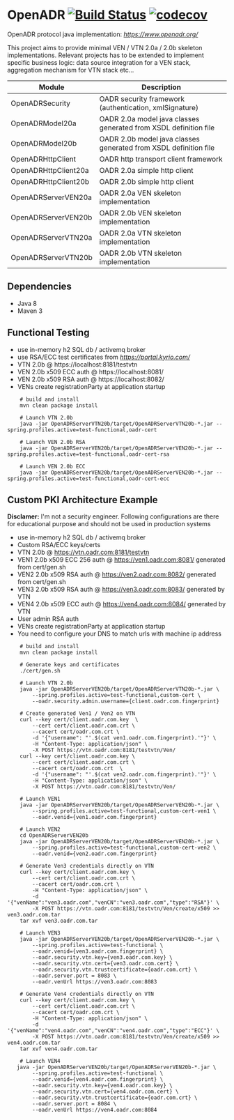 # OpenADR  [![Build Status](https://travis-ci.org/avob/OpenADR.svg?branch=master)](https://travis-ci.org/avob/OpenADR)  [![codecov](https://codecov.io/gh/avob/OpenADR/branch/master/graph/badge.svg)](https://codecov.io/gh/avob/OpenADR)


OpenADR protocol java implementation: *https://www.openadr.org/*

This project aims to provide minimal VEN / VTN 2.0a / 2.0b skeleton implementations. Relevant projects has to be extended to implement specific business logic: data source integration for a VEN stack, aggregation mechanism for VTN stack etc...

Module | Description
------------- | ------------- 
OpenADRSecurity | OADR security framework (authentication, xmlSignature)
OpenADRModel20a | OADR 2.0a model java classes generated from XSDL definition file
OpenADRModel20b | OADR 2.0b model java classes generated from XSDL definition file
OpenADRHttpClient | OADR http transport client framework
OpenADRHttpClient20a | OADR 2.0a simple http client
OpenADRHttpClient20b | OADR 2.0b simple http client
OpenADRServerVEN20a | OADR 2.0a VEN skeleton implementation
OpenADRServerVEN20b | OADR 2.0b VEN skeleton implementation
OpenADRServerVTN20a | OADR 2.0a VTN skeleton implementation
OpenADRServerVTN20b | OADR 2.0b VTN skeleton implementation

## Dependencies
- Java 8
- Maven 3 

## Functional Testing
- use in-memory h2 SQL db / activemq broker
- use RSA/ECC test certificates from *https://portal.kyrio.com/*
- VTN 2.0b @ https://localhost:8181/testvtn
- VEN 2.0b x509 ECC auth @ https://localhost:8081/
- VEN 2.0b x509 RSA auth @ https://localhost:8082/
- VENs create registrationParty at application startup

```shell
	# build and install
	mvn clean package install

	# Launch VTN 2.0b
    java -jar OpenADRServerVTN20b/target/OpenADRServerVTN20b-*.jar --spring.profiles.active=test-functional,oadr-cert 
        
    # Launch VEN 2.0b RSA
    java -jar OpenADRServerVEN20b/target/OpenADRServerVEN20b-*.jar --spring.profiles.active=test-functional,oadr-cert-rsa 

    # Launch VEN 2.0b ECC
    java -jar OpenADRServerVEN20b/target/OpenADRServerVEN20b-*.jar --spring.profiles.active=test-functional,oadr-cert-ecc
```

## Custom PKI Architecture Example
**Disclamer:** I'm not a security engineer. Following configurations are there for educational purpose and should not be used in production systems

- use in-memory h2 SQL db / activemq broker
- Custom RSA/ECC keys/certs
- VTN 2.0b @ https://vtn.oadr.com:8181/testvtn
- VEN1 2.0b x509 ECC 256 auth @ https://ven1.oadr.com:8081/ generated from cert/gen.sh
- VEN2 2.0b x509 RSA auth @ https://ven2.oadr.com:8082/ generated from cert/gen.sh
- VEN3 2.0b x509 RSA auth @ https://ven3.oadr.com:8083/ generated by VTN
- VEN4 2.0b x509 ECC auth @ https://ven4.oadr.com:8084/ generated by VTN
- User admin RSA auth
- VENs create registrationParty at application startup
- You need to configure your DNS to match urls with machine ip address
```shell
	# build and install
	mvn clean package install

	# Generate keys and certificates
	./cert/gen.sh

	# Launch VTN 2.0b
	java -jar OpenADRServerVEN20b/target/OpenADRServerVTN20b-*.jar \
        --spring.profiles.active=test-functional,custom-cert \
        --oadr.security.admin.username={client.oadr.com.fingerprint}  

    # Create generated Ven1 / Ven2 on VTN
    curl --key cert/client.oadr.com.key  \
    	--cert cert/client.oadr.com.crt \ 
        --cacert cert/oadr.com.crt \
        -d '{"username": "'.$(cat ven1.oadr.com.fingerprint).'"}' \
        -H "Content-Type: application/json" \
        -X POST https://vtn.oadr.com:8181/testvtn/Ven/
    curl --key cert/client.oadr.com.key \
    	--cert cert/client.oadr.com.crt \
        --cacert cert/oadr.com.crt  \
        -d '{"username": "'.$(cat ven2.oadr.com.fingerprint).'"}' \
        -H "Content-Type: application/json" \
        -X POST https://vtn.oadr.com:8181/testvtn/Ven/

    # Launch VEN1
    java -jar OpenADRServerVEN20b/target/OpenADRServerVEN20b-*.jar \
        --spring.profiles.active=test-functional,custom-cert-ven1 \
        --oadr.venid={ven1.oadr.com.fingerprint} 

    # Launch VEN2
    cd OpenADRServerVEN20b
    java -jar OpenADRServerVEN20b/target/OpenADRServerVEN20b-*.jar \
        --spring.profiles.active=test-functional,custom-cert-ven2 \
        --oadr.venid={ven2.oadr.com.fingerprint} 

    # Generate Ven3 credentials directly on VTN
    curl --key cert/client.oadr.com.key \
    	--cert cert/client.oadr.com.crt \
    	--cacert cert/oadr.com.crt \
    	-H "Content-Type: application/json" \
    	-d '{"venName":"ven3.oadr.com","venCN":"ven3.oadr.com","type":"RSA"}' \
    	-X POST https://vtn.oadr.com:8181/testvtn/Ven/create/x509 >> ven3.oadr.com.tar
    tar xvf ven3.oadr.com.tar

    # Launch VEN3
    java -jar OpenADRServerVEN20b/target/OpenADRServerVEN20b-*.jar \
        --spring.profiles.active=test-functional \
        --oadr.venid={ven3.oadr.com.fingerprint} \
        --oadr.security.vtn.key={ven3.oadr.com.key} \
        --oadr.security.vtn.cert={ven3.oadr.com.cert} \
        --oadr.security.vtn.trustcertificate={oadr.com.crt} \
        --oadr.server.port = 8083 \
        --oadr.venUrl https://ven3.oadr.com:8083
        
    # Generate Ven4 credentials directly on VTN
    curl --key cert/client.oadr.com.key \
    	--cert cert/client.oadr.com.crt \
    	--cacert cert/oadr.com.crt \
    	-H "Content-Type: application/json" \
    	-d '{"venName":"ven4.oadr.com","venCN":"ven4.oadr.com","type":"ECC"}' \
    	-X POST https://vtn.oadr.com:8181/testvtn/Ven/create/x509 >> ven4.oadr.com.tar
    tar xvf ven4.oadr.com.tar

    # Launch VEN4
   java -jar OpenADRServerVEN20b/target/OpenADRServerVEN20b-*.jar \
        --spring.profiles.active=test-functional \
        --oadr.venid={ven4.oadr.com.fingerprint} \
        --oadr.security.vtn.key={ven4.oadr.com.key} \
        --oadr.security.vtn.cert={ven4.oadr.com.cert} \
        --oadr.security.vtn.trustcertificate={oadr.com.crt} \
        --oadr.server.port = 8084 \
        --oadr.venUrl https://ven4.oadr.com:8084
```
